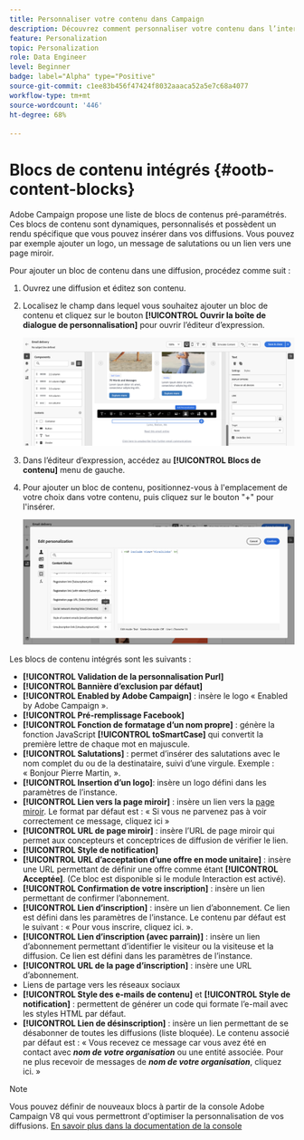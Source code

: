 ```yaml
---
title: Personnaliser votre contenu dans Campaign
description: Découvrez comment personnaliser votre contenu dans l’interface utilisateur web d’Adobe Campaign.
feature: Personalization
topic: Personalization
role: Data Engineer
level: Beginner
badge: label="Alpha" type="Positive"
source-git-commit: c1ee83b456f47424f8032aaaca52a5e7c68a4077
workflow-type: tm+mt
source-wordcount: '446'
ht-degree: 68%

---
```



# Blocs de contenu intégrés {#ootb-content-blocks}

Adobe Campaign propose une liste de blocs de contenus pré-paramétrés. Ces blocs de contenu sont dynamiques, personnalisés et possèdent un rendu spécifique que vous pouvez insérer dans vos diffusions. Vous pouvez par exemple ajouter un logo, un message de salutations ou un lien vers une page miroir.

Pour ajouter un bloc de contenu dans une diffusion, procédez comme suit :

1. Ouvrez une diffusion et éditez son contenu.

1. Localisez le champ dans lequel vous souhaitez ajouter un bloc de contenu et cliquez sur le bouton **[!UICONTROL Ouvrir la boîte de dialogue de personnalisation]** pour ouvrir l’éditeur d’expression.

   ![](assets/content-block-access.png)

1. Dans l’éditeur d’expression, accédez au **[!UICONTROL Blocs de contenu]** menu de gauche.

1. Pour ajouter un bloc de contenu, positionnez-vous à l&#39;emplacement de votre choix dans votre contenu, puis cliquez sur le bouton &quot;+&quot; pour l&#39;insérer.

   ![](assets/content-blocks.png)

Les blocs de contenu intégrés sont les suivants :

* **[!UICONTROL Validation de la personnalisation Purl]**
* **[!UICONTROL Bannière d’exclusion par défaut]**
* **[!UICONTROL Enabled by Adobe Campaign]** : insère le logo « Enabled by Adobe Campaign ».
* **[!UICONTROL Pré-remplissage Facebook]**
* **[!UICONTROL Fonction de formatage d’un nom propre]** : génère la fonction JavaScript **[!UICONTROL toSmartCase]** qui convertit la première lettre de chaque mot en majuscule.
* **[!UICONTROL Salutations]** : permet d’insérer des salutations avec le nom complet du ou de la destinataire, suivi d’une virgule. Exemple : « Bonjour Pierre Martin, ».
* **[!UICONTROL Insertion d’un logo]**: insère un logo défini dans les paramètres de l’instance.
* **[!UICONTROL Lien vers la page miroir]** : insère un lien vers la [page miroir](../content/mirror-page.md). Le format par défaut est : « Si vous ne parvenez pas à voir correctement ce message, cliquez ici »
* **[!UICONTROL URL de page miroir]** : insère l’URL de page miroir qui permet aux concepteurs et conceptrices de diffusion de vérifier le lien.
* **[!UICONTROL Style de notification]**
* **[!UICONTROL URL d’acceptation d’une offre en mode unitaire]** : insère une URL permettant de définir une offre comme étant **[!UICONTROL Acceptée]**. (Ce bloc est disponible si le module Interaction est activé).
* **[!UICONTROL Confirmation de votre inscription]** : insère un lien permettant de confirmer l’abonnement.
* **[!UICONTROL Lien d’inscription]** : insère un lien d’abonnement. Ce lien est défini dans les paramètres de l’instance. Le contenu par défaut est le suivant : « Pour vous inscrire, cliquez ici. ».
* **[!UICONTROL Lien d’inscription (avec parrain)]** : insère un lien d’abonnement permettant d’identifier le visiteur ou la visiteuse et la diffusion. Ce lien est défini dans les paramètres de l’instance.
* **[!UICONTROL URL de la page d’inscription]** : insère une URL d’abonnement.
* Liens de partage vers les réseaux sociaux
* **[!UICONTROL Style des e-mails de contenu]** et **[!UICONTROL Style de notification]** : permettent de générer un code qui formate l’e-mail avec les styles HTML par défaut.
* **[!UICONTROL Lien de désinscription]** : insère un lien permettant de se désabonner de toutes les diffusions (liste bloquée). Le contenu associé par défaut est : « Vous recevez ce message car vous avez été en contact avec ***nom de votre organisation*** ou une entité associée. Pour ne plus recevoir de messages de ***nom de votre organisation***, cliquez ici. »

>[!NOTE]
>
>Vous pouvez définir de nouveaux blocs à partir de la console Adobe Campaign V8 qui vous permettront d&#39;optimiser la personnalisation de vos diffusions. [En savoir plus dans la documentation de la console](https://experienceleague.adobe.com/docs/campaign-classic/using/sending-messages/personalizing-deliveries/personalization-blocks.html?lang=fr)
